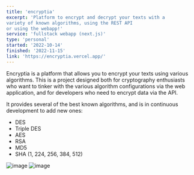 ```yaml
---
title: 'encryptia'
excerpt: 'Platform to encrypt and decrypt your texts with a
variety of known algorithms, using the REST API
or using the webapp!'
service: 'fullstack webapp (next.js)'
type: 'personal'
started: '2022-10-14'
finished: '2022-11-15'
link: 'https://encryptia.vercel.app/'
---
```


Encryptia is a platform that allows you to encrypt your texts using various algorithms.
This is a project designed both for cryptography enthusiasts who want to tinker with the various algorithm configurations via the web application, and for developers who need to encrypt data via the API.

It provides several of the best known algorithms, and is in continuous development to add new ones:

- DES
- Triple DES
- AES
- RSA
- MD5
- SHA (1, 224, 256, 384, 512)

![image](/images/projects/encryptia/encryptia.png)
![image](/images/projects/encryptia/rsa.png)